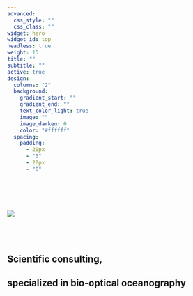 ```yaml
---
advanced:
  css_style: ""
  css_class: ""
widget: hero
widget_id: top
headless: true
weight: 15
title: ""
subtitle: ""
active: true
design:
  columns: "2"
  background:
    gradient_start: ""
    gradient_end: ""
    text_color_light: true
    image: ""
    image_darken: 0
    color: "#ffffff"
  spacing:
    padding:
      - 20px
      - "0"
      - 20px
      - "0"
---
```

## **<br>**

![](g7071.png)

## **<br>**

## Scientific consulting, **<br>**

## specialized in bio-optical oceanography

## **<br>**

## **<br>**

**<br>**